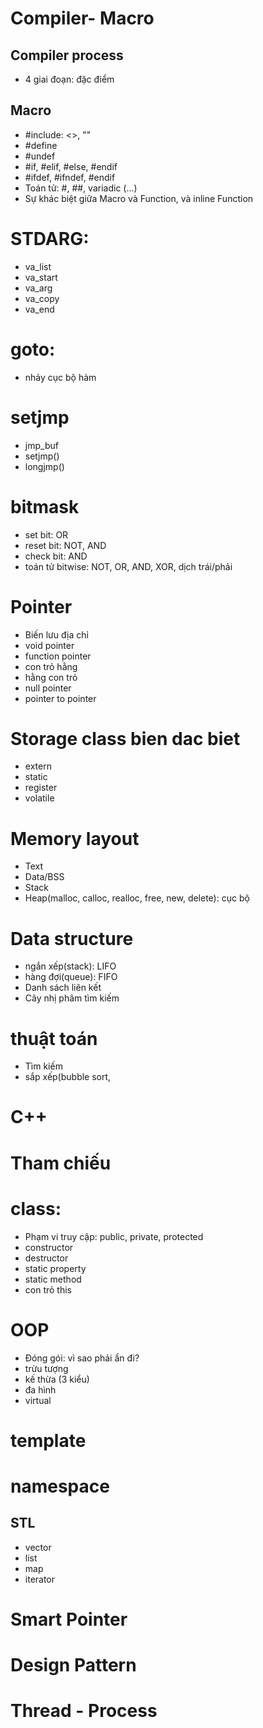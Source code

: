 # Compiler- Macro
## Compiler process
- 4 giai đoạn: đặc điểm
## Macro
- #include: <>, ""
- #define
- #undef
- #if, #elif, #else, #endif
- #ifdef, #ifndef, #endif
- Toán tử: #, ##, variadic (...)
- Sự khác biệt giữa Macro và Function, và inline Function
# STDARG:
- va_list
- va_start
- va_arg
- va_copy
- va_end
# goto:
- nhảy cục bộ hàm
# setjmp
- jmp_buf
- setjmp()
- longjmp()
# bitmask
- set bit: OR
- reset bit: NOT, AND
- check bit: AND
- toán tử bitwise: NOT, OR, AND, XOR, dịch trái/phải
# Pointer
- Biến lưu địa chỉ
- void pointer
- function pointer
- con trỏ hằng
- hằng con trỏ
- null pointer
- pointer to pointer
# Storage class bien dac biet
- extern
- static
- register
- volatile
# Memory layout
- Text
- Data/BSS
- Stack
- Heap(malloc, calloc, realloc, free, new, delete): cục bộ
# Data structure
- ngắn xếp(stack): LIFO
- hàng đợi(queue): FIFO
- Danh sách liên kết
- Cây nhị phâm tìm kiếm
# thuật toán
- Tìm kiếm
- sắp xếp(bubble sort,
# C++
# Tham chiếu
# class:
- Phạm vi truy cập: public, private, protected
- constructor
- destructor
- static property
- static method
- con trỏ this
# OOP
- Đóng gói: vì sao phải ẩn đi?
- trừu tượng
- kế thừa (3 kiểu)
- đa hình
- virtual
# template
# namespace
## STL
- vector
- list
- map
- iterator
# Smart Pointer
# Design Pattern
# Thread - Process
